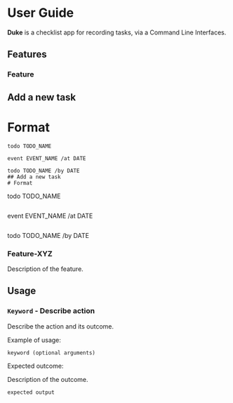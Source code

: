# User Guide

**Duke** is a checklist app for recording tasks, via a Command Line Interfaces.

## Features 

### Feature

## Add a new task
# Format
```
todo TODO_NAME
```
```
event EVENT_NAME /at DATE
```
```
todo TODO_NAME /by DATE
## Add a new task
# Format
```
todo TODO_NAME
```
```
event EVENT_NAME /at DATE
```
```
todo TODO_NAME /by DATE

### Feature-XYZ

Description of the feature.

## Usage

### `Keyword` - Describe action

Describe the action and its outcome.

Example of usage: 

`keyword (optional arguments)`

Expected outcome:

Description of the outcome.

```
expected output
```
